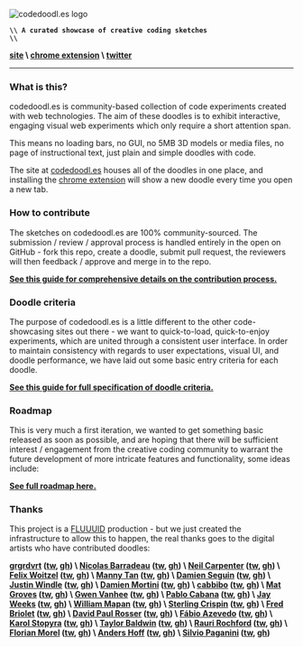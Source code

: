 ![codedoodl.es logo](http://assets.codedoodl.es/readme_logo.png?1)

<code>**\\\\ A curated showcase of creative coding sketches \\\\**</code>

**[site](http://codedoodl.es) \\ [chrome extension](https://chrome.google.com/webstore/detail/codedoodles/hhfnbfhcojlgbojpphigjibpjkccfikh) \\ [twitter](http://twitter.com/codedoodl_es)**

___

### What is this?

codedoodl.es is community-based collection of code experiments created with web technologies. The aim of these doodles is to exhibit interactive, engaging visual web experiments which only require a short attention span.

This means no loading bars, no GUI, no 5MB 3D models or media files, no page of instructional text, just plain and simple doodles with code.

The site at [codedoodl.es](http://codedoodl.es) houses all of the doodles in one place, and installing the [chrome extension](https://chrome.google.com/webstore/detail/codedoodles/hhfnbfhcojlgbojpphigjibpjkccfikh) will show a new doodle every time you open a new tab.

### How to contribute

The sketches on codedoodl.es are 100% community-sourced. The submission / review / approval process is handled entirely in the open on GitHub - fork this repo, create a doodle, submit pull request, the reviewers will then feedback / approve and merge in to the repo.

**[See this guide for comprehensive details on the contribution process.](docs/contributing.md)**

### Doodle criteria

The purpose of codedoodl.es is a little different to the other code-showcasing sites out there - we want to quick-to-load, quick-to-enjoy experiments, which are united through a consistent user interface. In order to maintain consistency with regards to user expectations, visual UI, and doodle performance, we have laid out some basic entry criteria for each doodle.

**[See this guide for full specification of doodle criteria.](docs/criteria.md)**

### Roadmap

This is very much a first iteration, we wanted to get something basic released as soon as possible, and are hoping that there will be sufficient interest / engagement from the creative coding community to warrant the future development of more intricate features and functionality, some ideas include:

**[See full roadmap here.](docs/roadmap.md)**

### Thanks

This project is a [FLUUUID](http://FLUUU.ID) production - but we just created the infrastructure to allow this to happen, the real thanks goes to the digital artists who have contributed doodles:

**[grgrdvrt](http://www.grgrdvrt.com) ([tw](http://twitter.com/grgrdvrt), [gh](http://github.com/grgrdvrt)) \ [Nicolas Barradeau](http://www.barradeau.com) ([tw](http://twitter.com/nicoptere), [gh](http://github.com/nicoptere)) \ [Neil Carpenter](http://neilcarpenter.com) ([tw](http://twitter.com/neilcarpenter), [gh](http://github.com/neilcarpenter)) \ [Felix Woitzel](http://www.cake23.de) ([tw](http://twitter.com/Flexi23), [gh](http://github.com/Flexi23)) \ [Manny Tan](http://uncontrol.com) ([tw](http://twitter.com/mannytan), [gh](http://github.com/mannytan)) \ [Damien Seguin](http://dmnsgn.me/) ([tw](http://twitter.com/dmnsgn), [gh](http://github.com/dmnsgn)) \ [Justin Windle](http://soulwire.co.uk) ([tw](http://twitter.com/soulwire), [gh](http://github.com/soulwire)) \ [Damien Mortini](http://damienmortini.me.uk) ([tw](http://twitter.com/d_m_m_n_), [gh](http://github.com/dmmn)) \ [cabbibo](http://cabbi.bo) ([tw](http://twitter.com/cabbibo), [gh](http://github.com/cabbibo)) \ [Mat Groves](http://www.goodboydigital.com/) ([tw](http://twitter.com/doormat23), [gh](http://github.com/GoodBoyDigital)) \ [Gwen Vanhee](http://nocomputer.be) ([tw](http://twitter.com/wearenocomputer), [gh](http://github.com/gwenvanhee)) \ [Pablo Cabana](http://caostar.com/thoughts/) ([tw](http://twitter.com/pablocabana), [gh](http://github.com/caostar)) \ [Jay Weeks](http://jayweeks.com) ([tw](http://twitter.com/jpweeks), [gh](http://github.com/jpweeks)) \ [William Mapan](http://wllmpn.com/) ([tw](http://twitter.com/williamapan), [gh](http://github.com/williamapan)) \ [Sterling Crispin](http://www.sterlingcrispin.com) ([tw](http://twitter.com/sterlingcrispin), [gh](http://github.com/sterlingcrispin)) \ [Fred Briolet](http://fredericbriolet.com/) ([tw](http://twitter.com/fredbriolet), [gh](http://github.com/FredericBriolet)) \ [David Paul Rosser](http://ivxvixviii.io) ([tw](http://twitter.com/davidpaulrosser), [gh](http://github.com/ivxvixviii)) \ [Fábio Azevedo](http://icantcontrolmyego.net) ([tw](http://twitter.com/naso), [gh](http://github.com/naso)) \ [Karol Stopyra](http://stopyransky.com) ([tw](http://twitter.com/stopyransky), [gh](http://github.com/stopyransky)) \ [Taylor Baldwin](https://tbaldw.in) ([tw](http://twitter.com/taylorbaldwin), [gh](http://github.com/rolyatmax)) \ [Rauri Rochford](http://www.esquemedia.com) ([tw](http://twitter.com/raurir), [gh](http://github.com/raurir)) \ [Florian Morel](http://ayamflow.fr) ([tw](http://twitter.com/ayamflow), [gh](http://github.com/ayamflow)) \ [Anders Hoff](http://inconvergent.net) ([tw](http://twitter.com/inconvergent), [gh](http://github.com/inconvergent)) \ [Silvio Paganini](http://s2paganini.com) ([tw](http://twitter.com/silviopaganini), [gh](http://github.com/silviopaganini))**